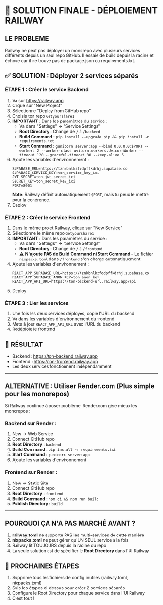 # 🚀 SOLUTION FINALE - DÉPLOIEMENT RAILWAY

## LE PROBLÈME
Railway ne peut pas déployer un monorepo avec plusieurs services différents depuis un seul repo GitHub.
Il essaie de build depuis la racine et échoue car il ne trouve pas de package.json ou requirements.txt.

## ✅ SOLUTION : Déployer 2 services séparés

### ÉTAPE 1 : Créer le service Backend

1. Va sur https://railway.app
2. Clique sur "New Project"
3. Sélectionne "Deploy from GitHub repo"
4. Choisis ton repo `Getyourshare1`
5. **IMPORTANT** : Dans les paramètres du service :
   - Va dans "Settings" → "Service Settings"
   - **Root Directory** : Change de `/` à `/backend`
   - **Build Command** : `pip install --upgrade pip && pip install -r requirements.txt`
   - **Start Command** : `gunicorn server:app --bind 0.0.0.0:$PORT --workers 2 --worker-class uvicorn.workers.UvicornWorker --timeout 120 --graceful-timeout 30 --keep-alive 5`
6. Ajoute les variables d'environnement :
   ```
   SUPABASE_URL=https://tznkbnlkzfodpffkdrhj.supabase.co
   SUPABASE_SERVICE_KEY=ton_service_key_ici
   JWT_SECRET=ton_jwt_secret_ici
   SECRET_KEY=ton_secret_key_ici
   PORT=8001
   ```
   **Note**: Railway définit automatiquement `$PORT`, mais tu peux le mettre pour la cohérence.
7. Deploy

### ÉTAPE 2 : Créer le service Frontend

1. Dans le même projet Railway, clique sur "New Service"
2. Sélectionne le même repo `Getyourshare1`
3. **IMPORTANT** : Dans les paramètres du service :
   - Va dans "Settings" → "Service Settings"
   - **Root Directory** : Change de `/` à `/frontend`
   - ⚠️ **N'ajoute PAS de Build Command ni Start Command** - Le fichier `nixpacks.toml` dans `/frontend` s'en charge automatiquement
4. Ajoute les variables d'environnement :
   ```
   REACT_APP_SUPABASE_URL=https://tznkbnlkzfodpffkdrhj.supabase.co
   REACT_APP_SUPABASE_ANON_KEY=ton_anon_key
   REACT_APP_API_URL=https://ton-backend-url.railway.app/api
   ```
5. Deploy

### ÉTAPE 3 : Lier les services

1. Une fois les deux services déployés, copie l'URL du backend
2. Va dans les variables d'environnement du frontend
3. Mets à jour `REACT_APP_API_URL` avec l'URL du backend
4. Redéploie le frontend

## 🎯 RÉSULTAT
- Backend : https://ton-backend.railway.app
- Frontend : https://ton-frontend.railway.app
- Les deux services fonctionnent indépendamment

---

## ALTERNATIVE : Utiliser Render.com (Plus simple pour les monorepos)

Si Railway continue à poser problème, Render.com gère mieux les monorepos :

### Backend sur Render :
1. New → Web Service
2. Connect GitHub repo
3. **Root Directory** : `backend`
4. **Build Command** : `pip install -r requirements.txt`
5. **Start Command** : `gunicorn server:app`
6. Ajoute les variables d'environnement

### Frontend sur Render :
1. New → Static Site
2. Connect GitHub repo
3. **Root Directory** : `frontend`
4. **Build Command** : `npm ci && npm run build`
5. **Publish Directory** : `build`

---

## POURQUOI ÇA N'A PAS MARCHÉ AVANT ?

1. **railway.toml** ne supporte PAS les multi-services de cette manière
2. **nixpacks.toml** ne peut gérer qu'UN SEUL service à la fois
3. Railway lit TOUJOURS depuis la racine du repo
4. La seule solution est de spécifier le **Root Directory** dans l'UI Railway

## 🚀 PROCHAINES ÉTAPES

1. Supprime tous les fichiers de config inutiles (railway.toml, nixpacks.toml)
2. Suis les étapes ci-dessus pour créer 2 services séparés
3. Configure le Root Directory pour chaque service dans l'UI Railway
4. C'est tout !
